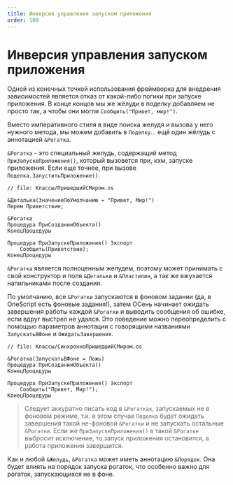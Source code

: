 ```yaml
---
title: Инверсия управления запуском приложения
order: 180
---
```


# Инверсия управления запуском приложения

Одной из конечных точкой использования фреймворка для внедрения зависимостей является отказ от какой-либо логики при запуске приложения. В конце концов мы же жёлуди в поделку добавляем не просто так, а чтобы они могли `Сообщить("Привет, мир!")`.

Вместо императивного стиля в виде поиска желудя и вызова у него нужного метода, мы можем добавить в `Поделку`... ещё один жёлудь с аннотацией `&Рогатка`.

`&Рогатка` - это специальный желудь, содержащий метод `ПриЗапускеПриложения()`, который вызовется при, кхм, запуске приложения. Если еще точнее, при вызове `Поделка.ЗапуститьПриложение()`.

```1c
// file: Классы/ПришедшийСМиром.os

&Деталька(ЗначениеПоУмолчанию = "Привет, Мир!")
Перем Приветствие;

&Рогатка
Процедура ПриСозданииОбъекта()
КонецПроцедуры

Процедура ПриЗапускеПриложения() Экспорт
    Сообщить(Приветствие);
КонецПроцедуры
```

`&Рогатка` является полноценным желудем, поэтому может принимать с свой конструктор и поля `&Детальки` и `&Пластилин`, а так же вжухается напильниками после создания.

По умолчанию, все `&Рогатки` запускаются в фоновом задании (да, в OneScript есть фоновые задания!), затем ОСень начинает ожидать завершения работы каждой `&Рогатки` и выводить сообщения об ошибке, если вдруг выстрел не удался. Это поведение можно переопределить с помощью параметров аннотации с говорящими названиями `ЗапускатьВФоне` и `ОжидатьЗавершения`.

```1c
// file: Классы/СинхронноПришедшийСМиром.os

&Рогатка(ЗапускатьВФоне = Ложь)
Процедура ПриСозданииОбъекта()
КонецПроцедуры

Процедура ПриЗапускеПриложения() Экспорт
    Сообщить("Привет, Мир!");
КонецПроцедуры
```

> Следует аккуратно писать код в `&Рогатках`, запускаемых не в фоновом режиме, т.к. в этом случае `Поделка` будет ожидать завершения такой не-фоновой `&Рогатки` и не запускать остальные `&Рогатки`. Если же `ПриЗапускеПриложения()` в такой `&Рогатке` выбросит исключение, то запуск приложения остановится, а работа приложения завершится.

Как и любой `&Желудь`, `&Рогатка` может иметь аннотацию `&Порядок`. Она будет влиять на порядок запуска рогаток, что особенно важно для рогаток, запускающихся не в фоне.